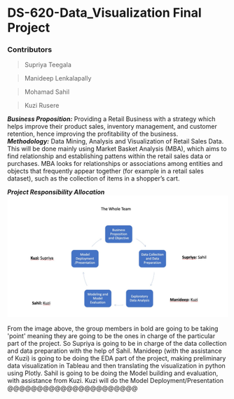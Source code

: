 # DS-620-Data_Visualization Final Project

### Contributors

> Supriya Teegala

> Manideep Lenkalapally

> Mohamad Sahil

> Kuzi Rusere

***Business Proposition:*** Providing a Retail Business with a strategy which helps improve their product sales, inventory management, and customer retention, hence improving the profitability of the business. <br>
***Methodology:*** Data Mining, Analysis and Visualization of Retail Sales Data. This will be done mainly using Market Basket Analysis (MBA), which aims to find relationship and establishing pattens within the retail sales data or purchases. MBA looks for relationships or associations among entities and objects that frequently appear together (for example in a retail sales dataset), such as the collection of items in a shopper’s cart.

***Project Responsibility Allocation***
<img src="image.jpg">

From the image above, the group members in bold are going to be taking 'point' meaning they are going to be the ones in charge of the particular part of the project. So Supriya is going to be in charge of the data collection and data preparation with the help of Sahil. Manideep (with the assistance of Kuzi) is going to be doing the EDA part of the project, making preliminary data visualization in Tableau and then translating the visualization in python using Plotly. Sahil is going to be doing the Model building and evaluation, with assistance from Kuzi. Kuzi will do the Model Deployment/Presentation @@@@@@@@@@@@@@@@@@@@@@

